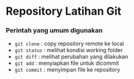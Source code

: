 Repository Latihan Git
======================

### Perintah yang umum digunakan ###

* `git clone` : copy repository remote ke local
* `git status` : melihat kondisi working folder
* `git diff` : melihat perubahan yang dilakukan
* `git add` : menyiapkan file untuk dicommit
* `git commit` : menyimpan file ke repository
